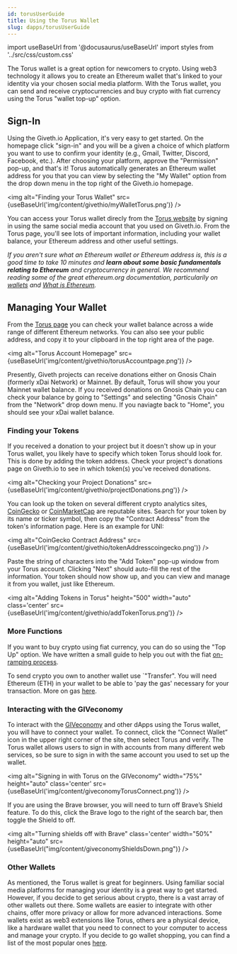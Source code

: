 ```yaml
---
id: torusUserGuide
title: Using the Torus Wallet
slug: dapps/torusUserGuide
---
```

import useBaseUrl from '@docusaurus/useBaseUrl'
import styles from '../src/css/custom.css'

The Torus wallet is a great option for newcomers to crypto. Using web3 technology it allows you to create an Ethereum wallet that's linked to your identity via your chosen social media platform. With the Torus wallet, you can send and receive cryptocurrencies and buy crypto with fiat currency using the Torus "wallet top-up" option.


## Sign-In
Using the Giveth.io Application, it's very easy to get started. On the homepage click "sign-in" and you will be a given a choice of which platform you want to use to confirm your identity (e.g., Gmail, Twitter, Discord, Facebook, etc.). After choosing your platform, approve the "Permission" pop-up, and that's it! Torus automatically generates an Ethereum wallet address for you that you can view by selecting the "My Wallet" option from the drop down menu in the top right of the Giveth.io homepage.

<img alt="Finding your Torus Wallet" src={useBaseUrl('img/content/givethio/myWalletTorus.png')} />


You can access your Torus wallet direcly from the [Torus website](https://app.tor.us/) by signing in using the same social media account that you used on Giveth.io. From the Torus page, you'll see lots of important information, including your wallet balance, your Ethereum address and other useful settings.

*If you aren't sure what an Ethereum wallet or Ethereum address is, this is a good time to take 10 minutes and **learn about some basic fundamentals relating to Ethereum** and cryptocurrency in general. We recommend reading some of the great ethereum.org documentation, particularily on [wallets](https://ethereum.org/en/wallets/) and [What is Ethereum](https://ethereum.org/en/what-is-ethereum/).*

## Managing Your Wallet

From the [Torus page](https://app.tor.us/) you can check your wallet balance across a wide range of different Ethereum networks. You can also see your public address, and copy it to your clipboard in the top right area of the page.

<img alt="Torus Account Homepage" src={useBaseUrl('img/content/givethio/torusAccountpage.png')} />

Presently, Giveth projects can receive donations either on Gnosis Chain (formerly xDai Network) or Mainnet. By default, Torus will show you your Mainnet wallet balance. If you received donations on Gnosis Chain you can check your balance by going to "Settings" and  selecting "Gnosis Chain" from the "Network" drop down menu. If you naviagte back to "Home", you should see your xDai wallet balance.

### Finding your Tokens
If you received a donation to your project but it doesn't show up in your Torus wallet, you likely have to specify which token Torus should look for. This is done by adding the token address. Check your project's donations page on Giveth.io to see in which token(s) you've received donations.

<img alt="Checking your Project Donations" src={useBaseUrl('img/content/givethio/projectDonations.png')} />

You can look up the token on several different crypto analytics sites, [CoinGecko](https://www.coingecko.com/en) or [CoinMarketCap](https://coinmarketcap.com/) are reputable sites. Search for your token by its name or ticker symbol, then copy the "Contract Address" from the token's information page. Here is an example for UNI:


<img alt="CoinGecko Contract Address" src={useBaseUrl('img/content/givethio/tokenAddresscoingecko.png')} />



Paste the string of characters into the "Add Token" pop-up window from your Torus account. Clicking "Next" should auto-fill the rest of the information. Your token should now show up, and you can view and manage it from you wallet, just like Ethereum.

<img alt="Adding Tokens in Torus" height="500"  width="auto" class='center' src={useBaseUrl('img/content/givethio/addTokenTorus.png')} />

### More Functions
If you want to buy crypto using fiat currency, you can do so using the "Top Up" option. We have written a small guide to help you out with the fiat [on-ramping process](./torusonramp.md).

To send crypto you own to another wallet use `"Transfer". You will need Ethereum (ETH) in your wallet to be able to 'pay the gas' necessary for your transaction. More on gas [here](https://ethereum.org/en/developers/docs/gas/).



### Interacting with the GIVeconomy

To interact with the [GIVeconomy](https://giv.giveth.io/) and other dApps using the Torus wallet, you will have to connect your wallet. To connect, click the “Connect Wallet” icon in the upper right corner of the site, then select Torus and verify. The Torus wallet allows users to sign in with accounts from many different web services, so be sure to sign in with the same account you used to set up the wallet. 

<img alt="Signing in with Torus on the GIVeconomy" width="75%" height="auto" class='center' src={useBaseUrl('img/content/giveconomyTorusConnect.png')} />

If you are using the Brave browser, you will need to turn off Brave’s Shield feature. To do this, click the Brave logo to the right of the search bar, then toggle the Shield to off.

<img alt="Turning shields off with Brave" class='center'  width="50%" height="auto" src={useBaseUrl("img/content/giveconomyShieldsDown.png")} />


### Other Wallets
As mentioned, the Torus wallet is great for beginners. Using familiar social media platforms for managing your identity is a great way to get started. However, if you decide to get serious about crypto, there is a vast array of other wallets out there. Some wallets are easier to integrate with other chains, offer more privacy or allow for more advanced interactions. Some wallets exist as web3 extensions like Torus, others are a physical device, like a hardware wallet that you need to connect to your computer to access and manage your crypto. If you decide to go wallet shopping, you can find a list of the most popular ones [here](https://ethereum.org/en/wallets/find-wallet/).
